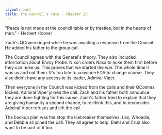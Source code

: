 ```yaml
---
layout: post
title: The Council's Fate - Chapter 23
---
```


"Peace is not made at the council table or by treaties, but in the hearts of men." - Herbert Hoover

Zach's QComm ringed while he was awaiting a response from the Council. He added his father to the group call. 

The Council agrees with the General's theory. They also included information about Envoy Probe. Nixon orders Nasa to nuke them first before they can nuke us. This proves that we started the war. The whole time it was us and not them. It's too late to convince EDA to change course. They also didn't have any access to its leader, Admiral Viper.

Then everyone in the Council was kicked from the calls and their QComms locked. Admiral Viper joined the call. Zach and his father both announce they are done fighting for this cause. Zach's father tried to explain that they are giving humanity a second chance, to re-think this, and to reconsider. Admiral Viper refuses and left the call.

The backup plan was the stop the Icebreaker themselves. Lex, Whoadie, and Debbie all joined the call. They all agree to help. Diehl and Cruz also want to be part of it too.
